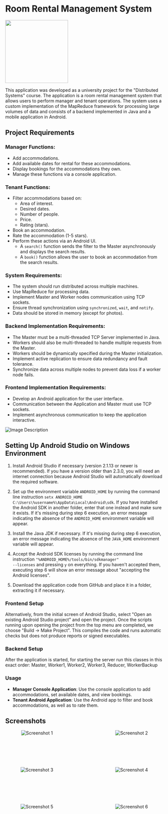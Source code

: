 # Room Rental Management System

<img src="img/icon.png" width="200">

This application was developed as a university project for the "Distributed Systems" course. The application is a room rental management system that allows users to perform manager and tenant operations. The system uses a custom implementation of the MapReduce framework for processing large volumes of data and consists of a backend implemented in Java and a mobile application in Android.

<!--
<table border=0>
  <tr>
    <td width="200"><img src="img/icon.png" alt="Alt Text" width="200"></td>
    <td>This application was developed as a university project for the "Distributed Systems" course. The application is a room rental management system that allows users to perform manager and tenant operations. The system uses a custom implementation of the MapReduce framework for processing large volumes of data and consists of a backend implemented in Java and a mobile application in Android.</td>
  </tr>
</table>
-->

## Project Requirements
### Manager Functions:
- Add accommodations.
- Add available dates for rental for these accommodations.
- Display bookings for the accommodations they own.
- Manage these functions via a console application.

### Tenant Functions:
- Filter accommodations based on:
  - Area of interest.
  - Desired dates.
  - Number of people.
  - Price.
  - Rating (stars).
- Book an accommodation.
- Rate the accommodation (1-5 stars).
- Perform these actions via an Android UI.
  - A `search()` function sends the filter to the Master asynchronously and displays the search results.
  - A `book()` function allows the user to book an accommodation from the search results.

### System Requirements:
- The system should run distributed across multiple machines.
- Use MapReduce for processing data.
- Implement Master and Worker nodes communication using TCP sockets.
- Ensure thread synchronization using `synchronized`, `wait`, and `notify`.
- Data should be stored in memory (except for photos).

### Backend Implementation Requirements:
- The Master must be a multi-threaded TCP Server implemented in Java.
- Workers should also be multi-threaded to handle multiple requests from the Master.
- Workers should be dynamically specified during the Master initialization.
- Implement active replication to ensure data redundancy and fault tolerance.
- Synchronize data across multiple nodes to prevent data loss if a worker node fails.

### Frontend Implementation Requirements:
- Develop an Android application for the user interface.
- Communication between the Application and Master must use TCP sockets.
- Implement asynchronous communication to keep the application interactive.

![Image Description](img/Design.png)

## Setting Up Android Studio on Windows Environment

1. Install Android Studio if necessary (version 2.1.13 or newer is recommended). If you have a version older than 2.3.0, you will need an internet connection because Android Studio will automatically download the required software.

2. Set up the environment variable <code>ANDROID_HOME</code> by running the command line instruction <code>setx ANDROID_HOME C:\\Users\\%username%\\AppData\\Local\\Android\\sdk</code>. If you have installed the Android SDK in another folder, enter that one instead and make sure it exists. If it's missing during step 6 execution, an error message indicating the absence of the <code>ANDROID_HOME</code> environment variable will appear.

3. Install the Java JDK if necessary. If it's missing during step 6 execution, an error message indicating the absence of the <code>JAVA_HOME</code> environment variable will appear.

4. Accept the Android SDK licenses by running the command line instruction <code>"%ANDROID_HOME%/tools/bin/sdkmanager" --licenses</code> and pressing <code>y</code> on everything. If you haven't accepted them, executing step 6 will show an error message about "accepting the Android licenses".

5. Download the application code from GitHub and place it in a folder, extracting it if necessary.

### Frontend Setup
Alternatively, from the initial screen of Android Studio, select "Open an existing Android Studio project" and open the project. Once the scripts running upon opening the project from the top menu are completed, we choose "Build -> Make Project". This compiles the code and runs automatic checks but does not produce reports or signed executables.

### Backend Setup
After the application is started, for starting the server run this classes in this exact order: Master, Worker1, Worker2, Worker3, Reducer, WorkerBackup

### Usage
- **Manager Console Application**: Use the console application to add accommodations, set available dates, and view bookings.
- **Tenant Android Application**: Use the Android app to filter and book accommodations, as well as to rate them.

## Screenshots

<div style="display: grid; grid-template-columns: repeat(auto-fit, minmax(200px, 1fr)); gap: 100px; justify-items: center;">
    <img src="img/Screenshot1.png" alt="Screenshot 1" style="max-width:100%; height:auto;">
    <img src="img/Screenshot2.png" alt="Screenshot 2" style="max-width:100%; height:auto;">
    <img src="img/Screenshot3.png" alt="Screenshot 3" style="max-width:100%; height:auto;">
    <img src="img/Screenshot4.png" alt="Screenshot 4" style="max-width:100%; height:auto;">
    <img src="img/Screenshot5.png" alt="Screenshot 5" style="max-width:100%; height:auto;">
    <img src="img/Screenshot6.png" alt="Screenshot 6" style="max-width:100%; height:auto;">
</div>

